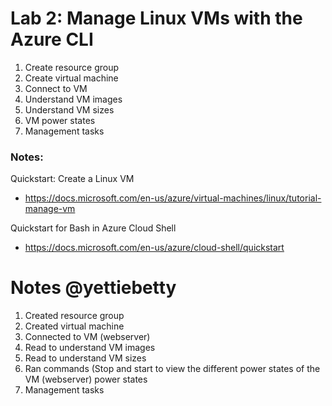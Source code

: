 # Lab 2: Manage Linux VMs with the Azure CLI

1. Create resource group
2. Create virtual machine
3. Connect to VM
4. Understand VM images
5. Understand VM sizes
6. VM power states
7. Management tasks

### Notes:

Quickstart: Create a Linux VM
* https://docs.microsoft.com/en-us/azure/virtual-machines/linux/tutorial-manage-vm

Quickstart for Bash in Azure Cloud Shell
* https://docs.microsoft.com/en-us/azure/cloud-shell/quickstart

# Notes     @yettiebetty
1. Created resource group
2. Created virtual machine
3. Connected to VM (webserver)
4. Read to understand VM images
5. Read to understand VM sizes
6. Ran commands (Stop and start to view the different power states of the VM (webserver) power states
7. Management tasks

